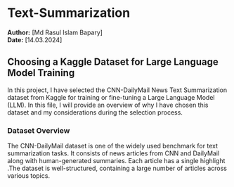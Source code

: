# Text-Summarization
**Author:** [Md Rasul Islam Bapary]  
**Date:** [14.03.2024]

## Choosing a Kaggle Dataset for Large Language Model Training
In this project, I have selected the CNN-DailyMail News Text Summarization dataset from Kaggle for training or fine-tuning a Large Language Model (LLM). In this file, I will provide an overview of why I have chosen this dataset and my considerations during the selection process.
### Dataset Overview
The CNN-DailyMail dataset is one of the widely used benchmark for text summarization tasks. It consists of news articles from CNN and DailyMail along with human-generated summaries. Each article has a single highlight .The dataset is well-structured, containing a large number of articles across various topics.



